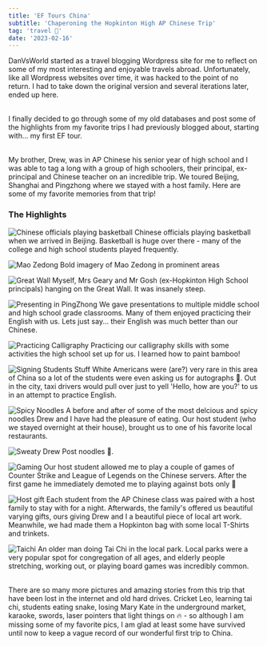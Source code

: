 ```yaml
---
title: 'EF Tours China'
subtitle: 'Chaperoning the Hopkinton High AP Chinese Trip'
tag: 'travel 🌴'
date: '2023-02-16'
---
```


DanVsWorld started as a travel blogging Wordpress site for me to reflect on some of my most interesting and enjoyable travels abroad.  Unfortunately, like all Wordpress websites over time, it was hacked to the point of no return.  I had to take down the original version and several iterations later, ended up here.

\
I finally decided to go through some of my old databases and post some of the highlights from my favorite trips I had previously blogged about, starting with... my first EF tour.

\
My brother, Drew, was in AP Chinese his senior year of high school and I was able to tag a long with a group of high schoolers, their principal, ex-principal and Chinese teacher on an incredible trip.  We toured Beijing, Shanghai and Pingzhong where we stayed with a host family.  Here are some of my favorite memories from that trip!

### The Highlights

![Chinese officials playing basketball](/images/posts/china-2013/ballers.jpg 'Chinese officers playing basketball')
Chinese officials playing basketball when we arrived in Beijing.  Basketball is huge over there - many of the college and high school students played frequently.

![Mao Zedong](/images/posts/china-2013/mao.jpg 'Mao Zedong')
Bold imagery of Mao Zedong in prominent areas


![Great Wall](/images/posts/china-2013/wall.jpg 'Great Wall')
Myself, Mrs Geary and Mr Gosh (ex-Hopkinton High School principals) hanging on the Great Wall.  It was insanely steep.

![Presenting in PingZhong](/images/posts/china-2013/presenting.jpg 'Presenting in PingZhong')
We gave presentations to multiple middle school and high school grade classrooms. Many of them enjoyed practicing their English with us.  Lets just say... their English was much better than our Chinese.

![Practicing Calligraphy](/images/posts/china-2013/calligraphy.jpg 'Practicing Calligraphy')
Practicing our calligraphy skills with some activities the high school set up for us.  I learned how to paint bamboo!


![Signing Students Stuff](/images/posts/china-2013/signing.jpg 'Signing')
White Americans were (are?) very rare in this area of China so a lot of the students were even asking us for autographs 🤣.  Out in the city, taxi drivers would pull over just to yell 'Hello, how are you?' to us in an attempt to practice English.


![Spicy Noodles](/images/posts/china-2013/noodles.jpg 'Spicy Noodles')
A before and after of some of the most delcious and spicy noodles Drew and I have had the pleasure of eating.  Our host student (who we stayed overnight at their house), brought us to one of his favorite local restaurants.

![Sweaty Drew](/images/posts/china-2013/sweat.jpg 'Sweaty Drew')
Post noodles 🍜.


![Gaming](/images/posts/china-2013/host.jpg 'Gaming')
Our host student allowed me to play a couple of games of Counter Strike and League of Legends on the Chinese servers.  After the first game he immediately demoted me to playing against bots only 🥉


![Host gift](/images/posts/china-2013/art.jpg 'Host gift')
Each student from the AP Chinese class was paired with a host family to stay with for a night.  Afterwards, the family's offered us beautiful varying gifts, ours giving Drew and I a beautiful piece of local art work.  Meanwhile, we had made them a Hopkinton bag with some local T-Shirts and trinkets. 

![Taichi](/images/posts/china-2013/taichi.jpg 'Taichi')
An older man doing Tai Chi in the local park.  Local parks were a very popular spot for congregation of all ages, and elderly people stretching, working out, or playing board games was incredibly common.  

\
There are so many more pictures and amazing stories from this trip that have been lost in the internet and old hard drives.  Cricket Leo, learning tai chi, students eating snake, losing Mary Kate in the underground market, karaoke, swords, laser pointers that light things on 🔥 - so although I am missing some of my favorite pics, I am glad at least some have survived until now to keep a vague record of our wonderful first trip to China.